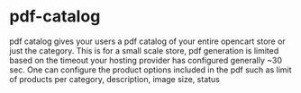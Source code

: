 pdf-catalog
===========

pdf catalog gives your users a pdf catalog of your entire opencart store or just the category. 
This is for a small scale store, pdf generation is limited based on the timeout your hosting provider has configured generally ~30 sec.
One can configure the product options included in the pdf such as limit of products per category, description, image size, status

